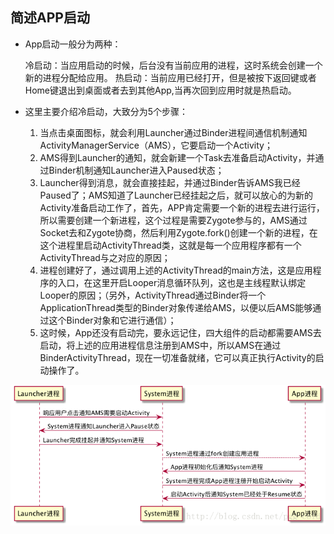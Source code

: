 ## 简述APP启动

* App启动一般分为两种：

    冷启动：当应用启动的时候，后台没有当前应用的进程，这时系统会创建一个新的进程分配给应用。
    热启动：当前应用已经打开，但是被按下返回键或者Home键退出到桌面或者去到其他App,当再次回到应用时就是热启动。

* 这里主要介绍冷启动，大致分为5个步骤：

    1. 当点击桌面图标，就会利用Launcher通过Binder进程间通信机制通知ActivityManagerService（AMS），它要启动一个Activity；
    2. AMS得到Launcher的通知，就会新建一个Task去准备启动Activity，并通过Binder机制通知Launcher进入Paused状态；
    3. Launcher得到消息，就会直接挂起，并通过Binder告诉AMS我已经Paused了；AMS知道了Launcher已经挂起之后，就可以放心的为新的Activity准备启动工作了，首先，APP肯定需要一个新的进程去进行运行，所以需要创建一个新进程，这个过程是需要Zygote参与的，AMS通过Socket去和Zygote协商，然后利用Zygote.fork()创建一个新的进程，在这个进程里启动ActivityThread类，这就是每一个应用程序都有一个ActivityThread与之对应的原因；
    4. 进程创建好了，通过调用上述的ActivityThread的main方法，这是应用程序的入口，在这里开启Looper消息循环队列，这也是主线程默认绑定Looper的原因；（另外，ActivityThread通过Binder将一个ApplicationThread类型的Binder对象传递给AMS，以便以后AMS能够通过这个Binder对象和它进行通信）；
    5. 这时候，App还没有启动完，要永远记住，四大组件的启动都需要AMS去启动，将上述的应用进程信息注册到AMS中，所以AMS在通过BinderActivityThread，现在一切准备就绪，它可以真正执行Activity的启动操作了。

![冷启动流程图](https://github.com/CristianoLi/The-Interview-Summary/blob/master/Prepare%20Interview/Android/Daily%20Interview/view_1.png)
